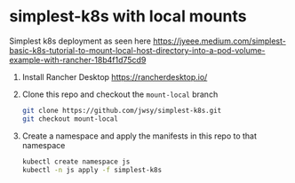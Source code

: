 # simplest-k8s with local mounts
Simplest k8s deployment as seen here https://jyeee.medium.com/simplest-basic-k8s-tutorial-to-mount-local-host-directory-into-a-pod-volume-example-with-rancher-18b4f1d75cd9

1. Install Rancher Desktop https://rancherdesktop.io/

2. Clone this repo and checkout the `mount-local` branch

    ```bash
    git clone https://github.com/jwsy/simplest-k8s.git
    git checkout mount-local
    ```

3. Create a namespace and apply the manifests in this repo to that namespace
 
    ```bash
    kubectl create namespace js
    kubectl -n js apply -f simplest-k8s
    ```
